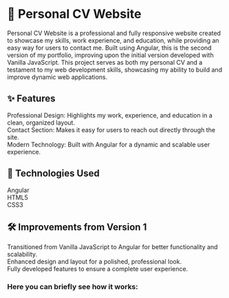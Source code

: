 # 💼 Personal CV Website

Personal CV Website is a professional and fully responsive website created to showcase my skills, work experience, and education, while providing an easy way for users to contact me. Built using Angular, this is the second version of my portfolio, improving upon the initial version developed with Vanilla JavaScript. This project serves as both my personal CV and a testament to my web development skills, showcasing my ability to build and improve dynamic web applications.

## ✨ Features
Professional Design: Highlights my work, experience, and education in a clean, organized layout.<br>
Contact Section: Makes it easy for users to reach out directly through the site.<br>
Modern Technology: Built with Angular for a dynamic and scalable user experience.

## 🚀 Technologies Used
Angular<br>
HTML5<br>
CSS3

## 🛠️ Improvements from Version 1
Transitioned from Vanilla JavaScript to Angular for better functionality and scalability.<br>
Enhanced design and layout for a polished, professional look.<br>
Fully developed features to ensure a complete user experience.

### Here you can briefly see how it works: <br>
